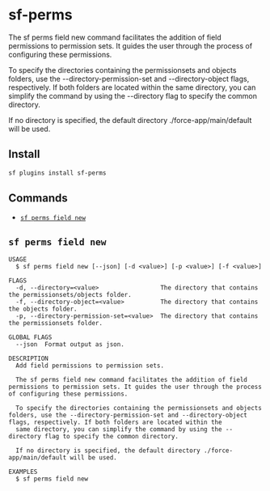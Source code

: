 # sf-perms

The sf perms field new command facilitates the addition of field permissions to permission sets. It guides the user through the process of configuring these permissions.

To specify the directories containing the permissionsets and objects folders, use the --directory-permission-set and --directory-object flags, respectively. If both folders are located within the same directory, you can simplify the command by using the --directory flag to specify the common directory.

If no directory is specified, the default directory ./force-app/main/default will be used.

## Install

```bash
sf plugins install sf-perms
```

## Commands

<!-- commands -->

- [`sf perms field new`](#sf-perms-field-new)

## `sf perms field new`

```
USAGE
  $ sf perms field new [--json] [-d <value>] [-p <value>] [-f <value>]

FLAGS
  -d, --directory=<value>                 The directory that contains the permissionsets/objects folder.
  -f, --directory-object=<value>          The directory that contains the objects folder.
  -p, --directory-permission-set=<value>  The directory that contains the permissionsets folder.

GLOBAL FLAGS
  --json  Format output as json.

DESCRIPTION
  Add field permissions to permission sets.

  The sf perms field new command facilitates the addition of field permissions to permission sets. It guides the user through the process of configuring these permissions.

  To specify the directories containing the permissionsets and objects folders, use the --directory-permission-set and --directory-object flags, respectively. If both folders are located within the
  same directory, you can simplify the command by using the --directory flag to specify the common directory.

  If no directory is specified, the default directory ./force-app/main/default will be used.

EXAMPLES
  $ sf perms field new
```
